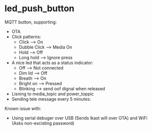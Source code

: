 # led_push_button


MQTT button, supporting:  
- OTA
- Click patterns:
  * Click --> On
  * Dubble Click --> Media On
  * Hold --> Off
  * Long hold --> Ignore press
- A nice led that acts as a status indicator:
  * Off --> Not connected
  * Dim lid --> Off
  * Breath --> On
  * Bright on --> Pressed
  * Blinking --> send oof dignal when released
- Lisning to media_topic and power_toppic 
- Sending tele message every 5 minutes:
   
Known issue with:  
- Using serial debuger over USB (Sends lkast will over OTA) and WiFi (Asks non-excisting password)